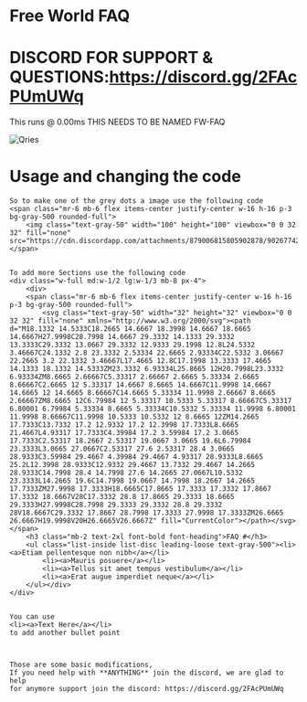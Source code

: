 # Free World FAQ
# DISCORD FOR SUPPORT & QUESTIONS:https://discord.gg/2FAcPUmUWq
This runs @ 0.00ms
THIS NEEDS TO BE NAMED FW-FAQ

<img alt="Qries" src="https://cdn.discordapp.com/attachments/732445566113415200/902682723490091048/FW-FAQ.png"></img>


# Usage and changing the code
    So to make one of the grey dots a image use the following code
    <span class="mr-6 mb-6 flex items-center justify-center w-16 h-16 p-3 bg-gray-500 rounded-full">
        <img class="text-gray-50" width="100" height="100" viewbox="0 0 32 32" fill="none" src="https://cdn.discordapp.com/attachments/879006815805902878/902677423072608296/Free_World_Scriptscolorolor.png">
    </span>


    To add more Sections use the following code
    <div class="w-full md:w-1/2 lg:w-1/3 mb-8 px-4">
        <div>
        <span class="mr-6 mb-6 flex items-center justify-center w-16 h-16 p-3 bg-gray-500 rounded-full">
            <svg class="text-gray-50" width="32" height="32" viewbox="0 0 32 32" fill="none" xmlns="http://www.w3.org/2000/svg"><path d="M18.1332 14.5333C18.2665 14.6667 18.3998 14.6667 18.6665 14.6667H27.9998C28.7998 14.6667 29.3332 14.1333 29.3332 13.3333C29.3332 13.0667 29.3332 12.9333 29.1998 12.8L24.5332 3.46667C24.1332 2.8 23.3332 2.53334 22.6665 2.93334C22.5332 3.06667 22.2665 3.2 22.1332 3.46667L17.4665 12.8C17.1998 13.3333 17.4665 14.1333 18.1332 14.5333ZM23.3332 6.93334L25.8665 12H20.7998L23.3332 6.93334ZM8.6665 2.66667C5.33317 2.66667 2.6665 5.33334 2.6665 8.66667C2.6665 12 5.33317 14.6667 8.6665 14.6667C11.9998 14.6667 14.6665 12 14.6665 8.66667C14.6665 5.33334 11.9998 2.66667 8.6665 2.66667ZM8.6665 12C6.79984 12 5.33317 10.5333 5.33317 8.66667C5.33317 6.80001 6.79984 5.33334 8.6665 5.33334C10.5332 5.33334 11.9998 6.80001 11.9998 8.66667C11.9998 10.5333 10.5332 12 8.6665 12ZM14.2665 17.7333C13.7332 17.2 12.9332 17.2 12.3998 17.7333L8.6665 21.4667L4.93317 17.7333C4.39984 17.2 3.59984 17.2 3.0665 17.7333C2.53317 18.2667 2.53317 19.0667 3.0665 19.6L6.79984 23.3333L3.0665 27.0667C2.53317 27.6 2.53317 28.4 3.0665 28.9333C3.59984 29.4667 4.39984 29.4667 4.93317 28.9333L8.6665 25.2L12.3998 28.9333C12.9332 29.4667 13.7332 29.4667 14.2665 28.9333C14.7998 28.4 14.7998 27.6 14.2665 27.0667L10.5332 23.3333L14.2665 19.6C14.7998 19.0667 14.7998 18.2667 14.2665 17.7333ZM27.9998 17.3333H18.6665C17.8665 17.3333 17.3332 17.8667 17.3332 18.6667V28C17.3332 28.8 17.8665 29.3333 18.6665 29.3333H27.9998C28.7998 29.3333 29.3332 28.8 29.3332 28V18.6667C29.3332 17.8667 28.7998 17.3333 27.9998 17.3333ZM26.6665 26.6667H19.9998V20H26.6665V26.6667Z" fill="CurrentColor"></path></svg></span>
        <h3 class="mb-2 text-2xl font-bold font-heading">FAQ #</h3>
        <ul class="list-inside list-disc leading-loose text-gray-500"><li><a>Etiam pellentesque non nibh</a></li>
            <li><a>Mauris posuere</a></li>
            <li><a>Tellus sit amet tempus vestibulum</a></li>
            <li><a>Erat augue imperdiet neque</a></li>
        </ul></div>
    </div>


    You can use 
    <li><a>Text Here</a></li> 
    to add another bullet point



    Those are some basic modifications,
    If you need help with **ANYTHING** join the discord, we are glad to help
    for anymore support join the discord: https://discord.gg/2FAcPUmUWq

    
